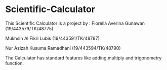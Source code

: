 ﻿# Scientific-Calculator
This Scientific Calculator is a project by :
Fiorella Averina Gunawan (19/443579/TK/48775)

Mukhsin Al Fikri Lubis (19/443591/TK/48787)

Nur Azizah Kusuma Ramadhani (19/443594/TK/48790)

The Calculator has standard features like adding,multiply and trigonometry function.

